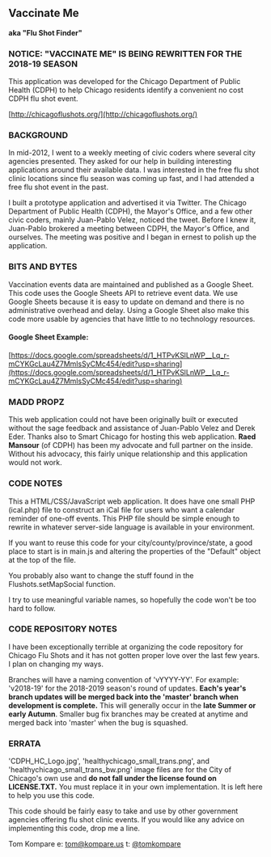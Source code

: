 ## Vaccinate Me

**aka "Flu Shot Finder"**

### NOTICE: "VACCINATE ME" IS BEING REWRITTEN FOR THE 2018-19 SEASON

This application was developed for the Chicago Department of Public Health (CDPH) to help Chicago residents identify a convenient no cost CDPH flu shot event.

[http://chicagoflushots.org/](http://chicagoflushots.org/)

### BACKGROUND
In mid-2012, I went to a weekly meeting of civic coders where several city agencies presented. They asked for our help in building interesting applications around their available data. I was interested in the free flu shot clinic locations since flu season was coming up fast, and I had attended a free flu shot event in the past.

I built a prototype application and advertised it via Twitter. The Chicago Department of Public Health (CDPH), the Mayor's Office, and a few other civic coders, mainly Juan-Pablo Velez, noticed the tweet. Before I knew it, Juan-Pablo brokered a meeting between CDPH, the Mayor's Office, and ourselves. The meeting was positive and I began in ernest to polish up the application.

### BITS AND BYTES
Vaccination events data are maintained and published as a Google Sheet. This code uses the Google Sheets API to retrieve event data. We use Google Sheets because it is easy to update on demand and there is no administrative overhead and delay. Using a Google Sheet also make this code more usable by agencies that have little to no technology resources.

#### Google Sheet Example:
[https://docs.google.com/spreadsheets/d/1_HTPvKSlLnWP__Lq_r-mCYKGcLau4Z7MmlsSyCMc454/edit?usp=sharing](https://docs.google.com/spreadsheets/d/1_HTPvKSlLnWP__Lq_r-mCYKGcLau4Z7MmlsSyCMc454/edit?usp=sharing)

### MADD PROPZ
This web application could not have been originally built or executed without the sage feedback and assistance of Juan-Pablo Velez and Derek Eder. Thanks also to Smart Chicago for hosting this web application. **Raed Mansour** (of CDPH) has been my advocate and full partner on the inside. Without his advocacy, this fairly unique relationship and this application would not work.

### CODE NOTES
This a HTML/CSS/JavaScript web application. It does have one small PHP (ical.php) file to construct an iCal file for users who want a calendar reminder of one-off events. This PHP file should be simple enough to rewrite in whatever server-side language is available in your environment.

If you want to reuse this code for your city/county/province/state, a good place to start is in main.js and altering the properties of the "Default" object at the top of the file.

You probably also want to change the stuff found in the Flushots.setMapSocial function.

I try to use meaningful variable names, so hopefully the code won't be too hard to follow.

### CODE REPOSITORY NOTES
I have been exceptionally terrible at organizing the code repository for Chicago Flu Shots and it has not gotten proper love over the last few years. I plan on changing my ways.

Branches will have a naming convention of 'vYYYY-YY'. For example: 'v2018-19' for the 2018-2019 season's round of updates. **Each's year's branch updates will be merged back into the 'master' branch when development is complete.** This will generally occur in the **late Summer or early Autumn**. Smaller bug fix branches may be created at anytime and merged back into 'master' when the bug is squashed.

### ERRATA
'CDPH_HC_Logo.jpg', 'healthychicago_small_trans.png', and 'healthychicago_small_trans_bw.png' image files are for the City of Chicago's own use and **do not fall under the license found on LICENSE.TXT.** You must replace it in your own implementation. It is left here to help you use this code.

This code should be fairly easy to take and use by other government agencies offering flu shot clinic events. If you would like any advice on implementing this code, drop me a line.

Tom Kompare
e: [tom@kompare.us](mailto:tom@kompare.us)
t: [@tomkompare](//twitter.com/tomkompare)